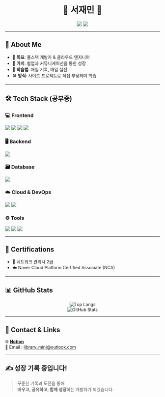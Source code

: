 <h1 align="center">🌱 서재민 🌱</h1>

<p align="center">
 <img src="https://readme-typing-svg.herokuapp.com?font=Fira+Code&duration=2000&pause=1000&color=1BC5F1&center=true&vCenter=true&width=435&lines=Full+Stack+Developer;" />
    <img src="https://readme-typing-svg.herokuapp.com?font=Fira+Code&duration=2000&pause=1000&color=1BC5F1&center=true&vCenter=true&width=435&lines=Cloud+Engineer;" />
</p>

---

## 📌 About Me

- 🚀 **목표**: 풀스택 개발자 & 클라우드 엔지니어
- 💬 **가치**: 협업과 커뮤니케이션을 통한 성장
- 🧠 **학습법**: 매일 기록, 매일 실전
- 🛠️ **방식**: 사이드 프로젝트로 직접 부딪히며 학습

---

## 🛠️ Tech Stack (**공부중**)

### 💻 Frontend
<p>
  <img src="https://img.shields.io/badge/HTML5-E34F26?style=flat&logo=html5&logoColor=white"/>
  <img src="https://img.shields.io/badge/JavaScript-F7DF1E?style=flat&logo=javascript&logoColor=black"/>
  <img src="https://img.shields.io/badge/CSS3-1572B6?style=flat&logo=css3&logoColor=white"/>
  <img src="https://img.shields.io/badge/React-61DAFB?style=flat&logo=react&logoColor=black"/>
</p>

### 🖥 Backend
<p>
  <img src="https://img.shields.io/badge/Node.js-339933?style=flat&logo=node.js&logoColor=white"/>
</p>

### 🗃 Database
<p>
  <img src="https://img.shields.io/badge/MySQL-4479A1?style=flat&logo=mysql&logoColor=white"/>
</p>

### ☁️ Cloud & DevOps
<p>
  <img src="https://img.shields.io/badge/Naver%20Cloud-03C75A?style=flat&logoColor=white"/>
  <img src="https://img.shields.io/badge/Docker-2496ED?style=flat&logo=docker&logoColor=white"/>
</p>

### ⚙ Tools
<p>
  <img src="https://img.shields.io/badge/Git-F05032?style=flat&logo=git&logoColor=white"/>
  <img src="https://img.shields.io/badge/VSCode-007ACC?style=flat&logo=visual-studio-code&logoColor=white"/>
  <img src="https://img.shields.io/badge/GitHub-181717?style=flat&logo=github&logoColor=white"/>
</p>

---

## 📜 Certifications

- 🧩 네트워크 관리사 2급  
- ☁️ Naver Cloud Platform Certified Associate (NCA)

---

## 📊 GitHub Stats

<div align="center">

![Top Langs](https://github-readme-stats.vercel.app/api/top-langs/?username=library-min&layout=compact&theme=tokyonight&hide_border=true&langs_count=6)  
![GitHub Stats](https://github-readme-stats.vercel.app/api?username=library-min&show_icons=true&theme=tokyonight&hide_border=true)

</div>

---

## 🔗 Contact & Links

<p>
  🌐 <a href="https://www.notion.so/Library_Min-s-Library-1d4ebef145e3808cb050f5a72dbafbe1" target="_blank"><strong>Notion</strong></a><br/>
  📧 Email : <a href="mailto:library_mini@outlook.com">library_mini@outlook.com</a>
</p>

---

## ✍ 성장 기록 중입니다!

> 꾸준한 기록과 도전을 통해 <br/>
> **배우고, 공유하고, 함께 성장**하는 개발자가 되겠습니다.
